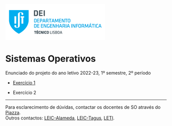 ![Departamento de Engenharia Informática, Instituto Superior Técnico, Universidade de Lisboa](img/IST_DEI.png)

# Sistemas Operativos

Enunciado do projeto do ano letivo 2022-23, 1º semestre, 2º período

- [Exercício 1](exercise1.md)

- Exercício 2

----

Para esclarecimento de dúvidas, contactar os docentes de SO através do [Piazza](https://piazza.com/class/l92u0ocmbv05rk).  
Outros contactos: [LEIC-Alameda](mailto:leic-so-alameda@disciplinas.tecnico.ulisboa.pt), [LEIC-Tagus](mailto:leic-so-tagus@disciplinas.tecnico.ulisboa.pt), [LETI](mailto:leti-so-tagus@disciplinas.tecnico.ulisboa.pt).
